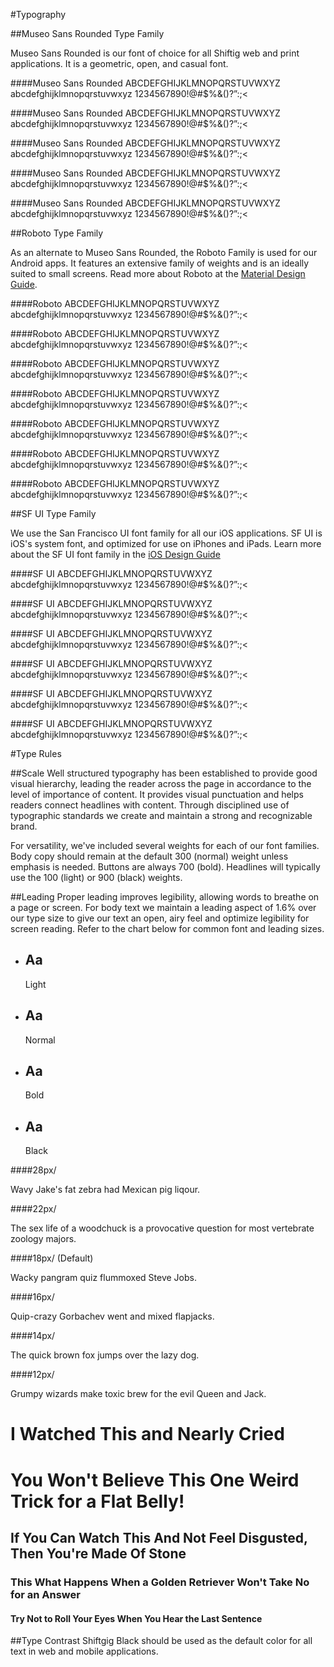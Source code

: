 #Typography

##Museo Sans Rounded Type Family

Museo Sans Rounded is our font of choice for all Shiftig web and print applications. It is a geometric, open, and casual font. 

####Museo Sans Rounded
ABCDEFGHIJKLMNOPQRSTUVWXYZ abcdefghijklmnopqrstuvwxyz 1234567890!@#$%&()?”:;<

####Museo Sans Rounded
ABCDEFGHIJKLMNOPQRSTUVWXYZ abcdefghijklmnopqrstuvwxyz 1234567890!@#$%&()?”:;<

####Museo Sans Rounded
ABCDEFGHIJKLMNOPQRSTUVWXYZ abcdefghijklmnopqrstuvwxyz 1234567890!@#$%&()?”:;<

####Museo Sans Rounded
ABCDEFGHIJKLMNOPQRSTUVWXYZ abcdefghijklmnopqrstuvwxyz 1234567890!@#$%&()?”:;<

####Museo Sans Rounded
ABCDEFGHIJKLMNOPQRSTUVWXYZ abcdefghijklmnopqrstuvwxyz 1234567890!@#$%&()?”:;<

##Roboto Type Family

As an alternate to Museo Sans Rounded, the Roboto Family is used for our Android apps. It features an extensive family of weights and is an ideally suited to small screens. Read more about Roboto at the [Material Design Guide](https://material.google.com/style/typography.html#).

####Roboto
ABCDEFGHIJKLMNOPQRSTUVWXYZ abcdefghijklmnopqrstuvwxyz 1234567890!@#$%&()?”:;<

####Roboto
ABCDEFGHIJKLMNOPQRSTUVWXYZ abcdefghijklmnopqrstuvwxyz 1234567890!@#$%&()?”:;<

####Roboto
ABCDEFGHIJKLMNOPQRSTUVWXYZ abcdefghijklmnopqrstuvwxyz 1234567890!@#$%&()?”:;<

####Roboto
ABCDEFGHIJKLMNOPQRSTUVWXYZ abcdefghijklmnopqrstuvwxyz 1234567890!@#$%&()?”:;<

####Roboto
ABCDEFGHIJKLMNOPQRSTUVWXYZ abcdefghijklmnopqrstuvwxyz 1234567890!@#$%&()?”:;<

####Roboto
ABCDEFGHIJKLMNOPQRSTUVWXYZ abcdefghijklmnopqrstuvwxyz 1234567890!@#$%&()?”:;<

####Roboto
ABCDEFGHIJKLMNOPQRSTUVWXYZ abcdefghijklmnopqrstuvwxyz 1234567890!@#$%&()?”:;<

##SF UI Type Family

We use the San Francisco UI font family for all our iOS applications. SF UI is iOS's system font, and optimized for use on iPhones and iPads. Learn more about the SF UI font family in the [iOS Design Guide](https://developer.apple.com/ios/human-interface-guidelines/visual-design/typography/)

####SF UI
ABCDEFGHIJKLMNOPQRSTUVWXYZ abcdefghijklmnopqrstuvwxyz 1234567890!@#$%&()?”:;<

####SF UI
ABCDEFGHIJKLMNOPQRSTUVWXYZ abcdefghijklmnopqrstuvwxyz 1234567890!@#$%&()?”:;<

####SF UI
ABCDEFGHIJKLMNOPQRSTUVWXYZ abcdefghijklmnopqrstuvwxyz 1234567890!@#$%&()?”:;<

####SF UI
ABCDEFGHIJKLMNOPQRSTUVWXYZ abcdefghijklmnopqrstuvwxyz 1234567890!@#$%&()?”:;<

####SF UI
ABCDEFGHIJKLMNOPQRSTUVWXYZ abcdefghijklmnopqrstuvwxyz 1234567890!@#$%&()?”:;<

####SF UI
ABCDEFGHIJKLMNOPQRSTUVWXYZ abcdefghijklmnopqrstuvwxyz 1234567890!@#$%&()?”:;<

#Type Rules

##Scale
Well structured typography has been established to provide good visual hierarchy, leading the reader across the page in accordance to the level of importance of content. It provides visual punctuation and helps readers connect headlines with content. Through disciplined use of typographic standards we create and maintain a strong and recognizable brand.

For versatility, we've included several weights for each of our font families. Body copy should remain at the default 300 (normal) weight unless emphasis is needed. Buttons are always 700 (bold). Headlines will typically use the 100 (light) or 900 (black) weights.

##Leading
Proper leading improves legibility, allowing words to breathe on a page or screen. For body text we maintain a leading aspect of 1.6% over our type size to give our text an open, airy feel and optimize legibility for screen reading. Refer to the chart below for common font and leading sizes.

<ul>
	<li class="sampleBox block">
		  <div class="sampleBox--fontLight">
		  	<h2>Aa</h2>
		  	<p>Light</p>
		  </div>
	</li>
	<li class="sampleBox block">
		  <div class="sampleBox--fontNormal">
		  	<h2>Aa</h2>
		  	<p>Normal</p>
		  </div>
	</li>
	<li class="sampleBox block">
		  <div class="sampleBox--fontBold">
		  	<h2>Aa</h2>
		  	<p>Bold</p>
		  </div>
	</li>
	<li class="sampleBox block">
		  <div class="sampleBox--fontBlack">
		  	<h2>Aa</h2>
		  	<p>Black</p>
		  </div>
	</li>
</ul>
    
####28px/
<p class="fontSample fontSample--larger">Wavy Jake's fat zebra had Mexican pig liqour.</p>

####22px/
<p class="fontSample fontSample--large">The sex life of a woodchuck is a provocative question for most vertebrate zoology majors.</p>

####18px/ (Default)
<p class="fontSample fontSample--normal">Wacky pangram quiz flummoxed Steve Jobs.</p>
  
####16px/
<p class="fontSample fontSample--small">Quip-crazy Gorbachev went and mixed flapjacks.</p>

####14px/
<p class="fontSample fontSample--smaller">The quick brown fox jumps over the lazy dog.</p>

####12px/
<p class="fontSample fontSample--smallest">Grumpy wizards make toxic brew for the evil Queen and Jack.</p>
  	
<h1 class="tooDamnBig">I Watched This and Nearly Cried</h1>
<h1>You Won't Believe This One Weird Trick for a Flat Belly!</h1>
<h2>If You Can Watch This And Not Feel Disgusted, Then You're Made Of Stone</h2>
<h3>This What Happens When a Golden Retriever Won't Take No for an Answer</h3>
<h4>Try Not to Roll Your Eyes When You Hear the Last Sentence</h4>

##Type Contrast
Shiftgig Black should be used as the default color for all text in web and mobile applications. 

